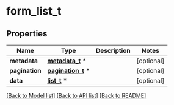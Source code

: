 # form_list_t

## Properties
Name | Type | Description | Notes
------------ | ------------- | ------------- | -------------
**metadata** | [**metadata_t**](metadata.md) \* |  | [optional] 
**pagination** | [**pagination_t**](pagination.md) \* |  | [optional] 
**data** | [**list_t**](form.md) \* |  | [optional] 

[[Back to Model list]](../README.md#documentation-for-models) [[Back to API list]](../README.md#documentation-for-api-endpoints) [[Back to README]](../README.md)


